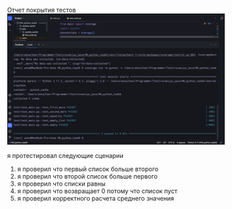 Отчет покрытия тестов
![coverage.png](coverage.png)

я протестировал следующие сценарии
1. я проверил что первый список больше второго
2. я проверил что второй список больше первого
3. я проверил что списки равны
4. я проверил что возвращает 0 потому что список пуст
5. я проверил корректного расчета среднего значения
